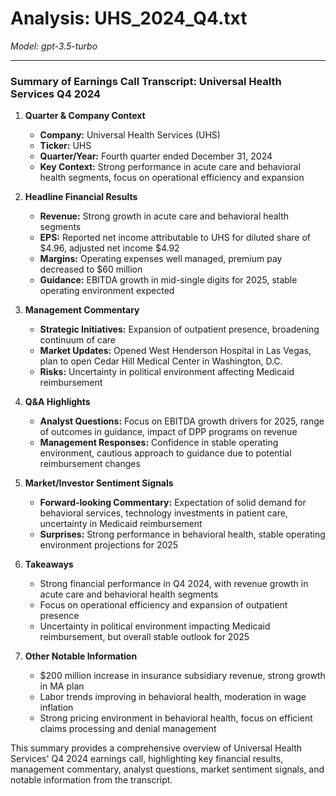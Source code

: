 # Analysis: UHS_2024_Q4.txt

*Model: gpt-3.5-turbo*

---

### Summary of Earnings Call Transcript: Universal Health Services Q4 2024

1. **Quarter & Company Context**
   - **Company:** Universal Health Services (UHS)
   - **Ticker:** UHS
   - **Quarter/Year:** Fourth quarter ended December 31, 2024
   - **Key Context:** Strong performance in acute care and behavioral health segments, focus on operational efficiency and expansion

2. **Headline Financial Results**
   - **Revenue:** Strong growth in acute care and behavioral health segments
   - **EPS:** Reported net income attributable to UHS for diluted share of $4.96, adjusted net income $4.92
   - **Margins:** Operating expenses well managed, premium pay decreased to $60 million
   - **Guidance:** EBITDA growth in mid-single digits for 2025, stable operating environment expected

3. **Management Commentary**
   - **Strategic Initiatives:** Expansion of outpatient presence, broadening continuum of care
   - **Market Updates:** Opened West Henderson Hospital in Las Vegas, plan to open Cedar Hill Medical Center in Washington, D.C.
   - **Risks:** Uncertainty in political environment affecting Medicaid reimbursement

4. **Q&A Highlights**
   - **Analyst Questions:** Focus on EBITDA growth drivers for 2025, range of outcomes in guidance, impact of DPP programs on revenue
   - **Management Responses:** Confidence in stable operating environment, cautious approach to guidance due to potential reimbursement changes

5. **Market/Investor Sentiment Signals**
   - **Forward-looking Commentary:** Expectation of solid demand for behavioral services, technology investments in patient care, uncertainty in Medicaid reimbursement
   - **Surprises:** Strong performance in behavioral health, stable operating environment projections for 2025

6. **Takeaways**
   - Strong financial performance in Q4 2024, with revenue growth in acute care and behavioral health segments
   - Focus on operational efficiency and expansion of outpatient presence
   - Uncertainty in political environment impacting Medicaid reimbursement, but overall stable outlook for 2025

7. **Other Notable Information**
   - $200 million increase in insurance subsidiary revenue, strong growth in MA plan
   - Labor trends improving in behavioral health, moderation in wage inflation
   - Strong pricing environment in behavioral health, focus on efficient claims processing and denial management

This summary provides a comprehensive overview of Universal Health Services' Q4 2024 earnings call, highlighting key financial results, management commentary, analyst questions, market sentiment signals, and notable information from the transcript.